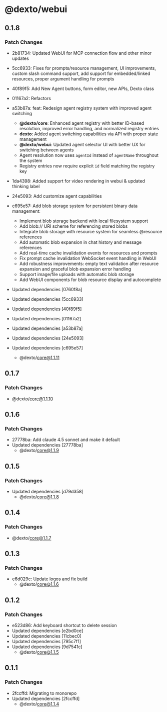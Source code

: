 # @dexto/webui

## 0.1.8

### Patch Changes

- 2b81734: Updated WebUI for MCP connection flow and other minor updates
- 5cc6933: Fixes for prompts/resource management, UI improvements, custom slash command support, add support for embedded/linked resources, proper argument handling for prompts
- 40f89f5: Add New Agent buttons, form editor, new APIs, Dexto class
- 01167a2: Refactors
- a53b87a: feat: Redesign agent registry system with improved agent switching
    - **@dexto/core**: Enhanced agent registry with better ID-based resolution, improved error handling, and normalized registry entries
    - **dexto**: Added agent switching capabilities via API with proper state management
    - **@dexto/webui**: Updated agent selector UI with better UX for switching between agents
    - Agent resolution now uses `agentId` instead of `agentName` throughout the system
    - Registry entries now require explicit `id` field matching the registry key

- 1da4398: Added support for video rendering in webui & updated thinking label
- 24e5093: Add customize agent capabilities
- c695e57: Add blob storage system for persistent binary data management:
    - Implement blob storage backend with local filesystem support
    - Add blob:// URI scheme for referencing stored blobs
    - Integrate blob storage with resource system for seamless @resource references
    - Add automatic blob expansion in chat history and message references
    - Add real-time cache invalidation events for resources and prompts
    - Fix prompt cache invalidation WebSocket event handling in WebUI
    - Add robustness improvements: empty text validation after resource expansion and graceful blob expansion error handling
    - Support image/file uploads with automatic blob storage
    - Add WebUI components for blob resource display and autocomplete
- Updated dependencies [0760f8a]
- Updated dependencies [5cc6933]
- Updated dependencies [40f89f5]
- Updated dependencies [01167a2]
- Updated dependencies [a53b87a]
- Updated dependencies [24e5093]
- Updated dependencies [c695e57]
    - @dexto/core@1.1.11

## 0.1.7

### Patch Changes

- @dexto/core@1.1.10

## 0.1.6

### Patch Changes

- 27778ba: Add claude 4.5 sonnet and make it default
- Updated dependencies [27778ba]
    - @dexto/core@1.1.9

## 0.1.5

### Patch Changes

- Updated dependencies [d79d358]
    - @dexto/core@1.1.8

## 0.1.4

### Patch Changes

- @dexto/core@1.1.7

## 0.1.3

### Patch Changes

- e6d029c: Update logos and fix build
    - @dexto/core@1.1.6

## 0.1.2

### Patch Changes

- e523d86: Add keyboard shortcut to delete session
- Updated dependencies [e2bd0ce]
- Updated dependencies [11cbec0]
- Updated dependencies [795c7f1]
- Updated dependencies [9d7541c]
    - @dexto/core@1.1.5

## 0.1.1

### Patch Changes

- 2fccffd: Migrating to monorepo
- Updated dependencies [2fccffd]
    - @dexto/core@1.1.4
